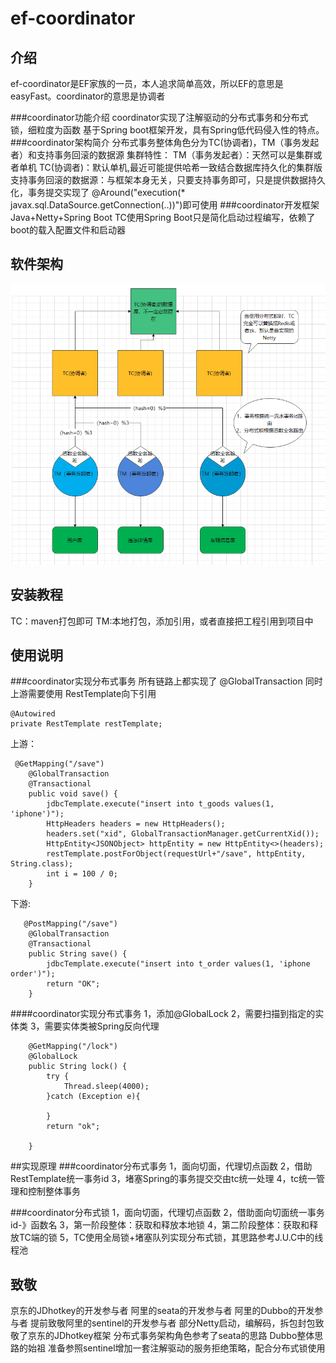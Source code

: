 # ef-coordinator

## 介绍
ef-coordinator是EF家族的一员，本人追求简单高效，所以EF的意思是easyFast。coordinator的意思是协调者

###coordinator功能介绍
coordinator实现了注解驱动的分布式事务和分布式锁，细粒度为函数
基于Spring boot框架开发，具有Spring低代码侵入性的特点。
###coordinator架构简介
分布式事务整体角色分为TC(协调者)，TM（事务发起者）和支持事务回滚的数据源
集群特性：
TM（事务发起者）：天然可以是集群或者单机
TC(协调者)：默认单机,最近可能提供哈希一致结合数据库持久化的集群版
支持事务回滚的数据源：与框架本身无关，只要支持事务即可，只是提供数据持久化，事务提交实现了
@Around("execution(* javax.sql.DataSource.getConnection(..))")即可使用
###coordinator开发框架
Java+Netty+Spring Boot
TC使用Spring Boot只是简化启动过程编写，依赖了boot的载入配置文件和启动器
## 软件架构
![img.png](img.png)


## 安装教程

TC：maven打包即可
TM:本地打包，添加引用，或者直接把工程引用到项目中

## 使用说明
###coordinator实现分布式事务
所有链路上都实现了 @GlobalTransaction
同时上游需要使用 RestTemplate向下引用   
```
@Autowired
private RestTemplate restTemplate;
```
上游：
```
 @GetMapping("/save")
    @GlobalTransaction
    @Transactional
    public void save() {
        jdbcTemplate.execute("insert into t_goods values(1, 'iphone')");
        HttpHeaders headers = new HttpHeaders();
        headers.set("xid", GlobalTransactionManager.getCurrentXid());
        HttpEntity<JSONObject> httpEntity = new HttpEntity<>(headers);
        restTemplate.postForObject(requestUrl+"/save", httpEntity, String.class);
        int i = 100 / 0;
    }
```
下游:
```
   @PostMapping("/save")
    @GlobalTransaction
    @Transactional
    public String save() {
        jdbcTemplate.execute("insert into t_order values(1, 'iphone order')");
        return "OK";
    }
```
####coordinator实现分布式事务
1，添加@GlobalLock
2，需要扫描到指定的实体类
3，需要实体类被Spring反向代理
```
    @GetMapping("/lock")
    @GlobalLock
    public String lock() {
        try {
            Thread.sleep(4000);
        }catch (Exception e){

        }
        return "ok";

    }
```
##实现原理
###coordinator分布式事务
1，面向切面，代理切点函数
2，借助RestTemplate统一事务id
3，堵塞Spring的事务提交交由tc统一处理
4，tc统一管理和控制整体事务

###coordinator分布式锁
1，面向切面，代理切点函数
2，借助面向切面统一事务id-》函数名
3，第一阶段整体：获取和释放本地锁
4，第二阶段整体：获取和释放TC端的锁
5，TC使用全局锁+堵塞队列实现分布式锁，其思路参考J.U.C中的线程池
## 致敬
京东的JDhotkey的开发参与者
阿里的seata的开发参与者
阿里的Dubbo的开发参与者
提前致敬阿里的sentinel的开发参与者
部分Netty启动，编解码，拆包封包致敬了京东的JDhotkey框架
分布式事务架构角色参考了seata的思路
Dubbo整体思路的始祖
准备参照sentinel增加一套注解驱动的服务拒绝策略，配合分布式锁使用

